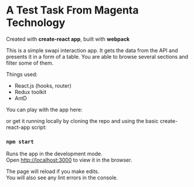 # A Test Task From Magenta Technology

Created with **create-react app**, built with **webpack**

This is a simple swapi interaction app. It gets the data from the API and presents it in a form of a table. You are able to browse several sections and filter some of them.

Things used:

- React.js (hooks, router)
- Redux toolkit
- AntD

You can play with the app here:

or get it running locally by cloning the repo and using the basic create-react-app script:

### `npm start`

Runs the app in the development mode.\
Open [http://localhost:3000](http://localhost:3000) to view it in the browser.

The page will reload if you make edits.\
You will also see any lint errors in the console.
